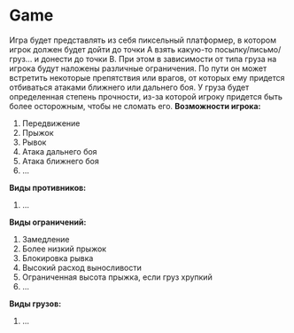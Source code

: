 # Game
Игра будет представлять из себя пиксельный платформер, в котором игрок должен будет дойти до точки A взять какую-то посылку/письмо/груз… и донести до точки B. При этом в зависимости от типа груза на игрока будут наложены различные ограничения. По пути он может встретить некоторые препятствия или врагов, от которых ему придется отбиваться атаками ближнего или дальнего боя. У груза будет определенная степень прочности, из-за которой игроку придется быть более осторожным, чтобы не сломать его.
__Возможности игрока:__
1.	Передвижение
2.	Прыжок
3.	Рывок
4.	Атака дальнего боя
5.	Атака ближнего боя
6. ...

__Виды противников:__
1. ...

__Виды ограничений:__
1.	Замедление
2.	Более низкий прыжок
3.	Блокировка рывка
4.	Высокий расход выносливости
5.	Ограниченная высота прыжка, если груз хрупкий
6. ...

__Виды грузов:__
1.	...
